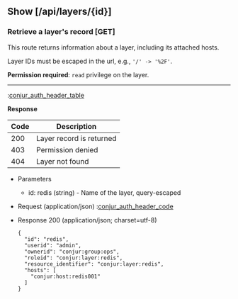 ## Show [/api/layers/{id}]

### Retrieve a layer's record [GET]

This route returns information about a layer, including its attached hosts.

Layer IDs must be escaped in the url, e.g., `'/' -> '%2F'`.

**Permission required**: `read` privilege on the layer.

---

:[conjur_auth_header_table](partials/conjur_auth_header_table.md)

**Response**

|Code|Description|
|----|-----------|
|200|Layer record is returned|
|403|Permission denied|
|404|Layer not found|

+ Parameters
    + id: redis (string) - Name of the layer, query-escaped

+ Request (application/json)
    :[conjur_auth_header_code](partials/conjur_auth_header_code.md)

+ Response 200 (application/json; charset=utf-8)

    ```
    {
      "id": "redis",
      "userid": "admin",
      "ownerid": "conjur:group:ops",
      "roleid": "conjur:layer:redis",
      "resource_identifier": "conjur:layer:redis",
      "hosts": [
        "conjur:host:redis001"
      ]
    }
    ```

